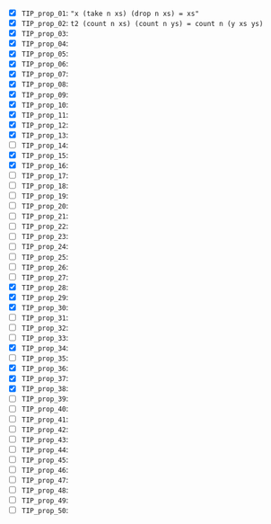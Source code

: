 - [X] `TIP_prop_01`: `"x (take n xs) (drop n xs) = xs"`
- [X] `TIP_prop_02`: `t2 (count n xs) (count n ys) = count n (y xs ys)`
- [X] `TIP_prop_03`:
- [X] `TIP_prop_04`:
- [X] `TIP_prop_05`:
- [X] `TIP_prop_06`:
- [X] `TIP_prop_07`:
- [X] `TIP_prop_08`:
- [X] `TIP_prop_09`:
- [X] `TIP_prop_10`:
- [X] `TIP_prop_11`:
- [X] `TIP_prop_12`:
- [X] `TIP_prop_13`:
- [ ] `TIP_prop_14`:
- [X] `TIP_prop_15`:
- [X] `TIP_prop_16`:
- [ ] `TIP_prop_17`:
- [ ] `TIP_prop_18`:
- [ ] `TIP_prop_19`:
- [ ] `TIP_prop_20`:
- [ ] `TIP_prop_21`:
- [ ] `TIP_prop_22`:
- [ ] `TIP_prop_23`:
- [ ] `TIP_prop_24`:
- [ ] `TIP_prop_25`:
- [ ] `TIP_prop_26`:
- [ ] `TIP_prop_27`:
- [X] `TIP_prop_28`:
- [X] `TIP_prop_29`:
- [X] `TIP_prop_30`:
- [ ] `TIP_prop_31`:
- [ ] `TIP_prop_32`:
- [ ] `TIP_prop_33`:
- [X] `TIP_prop_34`:
- [ ] `TIP_prop_35`:
- [X] `TIP_prop_36`:
- [X] `TIP_prop_37`:
- [X] `TIP_prop_38`:
- [ ] `TIP_prop_39`:
- [ ] `TIP_prop_40`:
- [ ] `TIP_prop_41`:
- [ ] `TIP_prop_42`:
- [ ] `TIP_prop_43`:
- [ ] `TIP_prop_44`:
- [ ] `TIP_prop_45`:
- [ ] `TIP_prop_46`:
- [ ] `TIP_prop_47`:
- [ ] `TIP_prop_48`:
- [ ] `TIP_prop_49`:
- [ ] `TIP_prop_50`:
